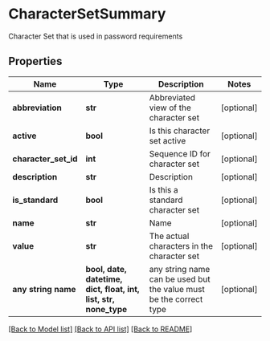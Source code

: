 # CharacterSetSummary

Character Set that is used in password requirements

## Properties
Name | Type | Description | Notes
------------ | ------------- | ------------- | -------------
**abbreviation** | **str** | Abbreviated view of the character set | [optional] 
**active** | **bool** | Is this character set active | [optional] 
**character_set_id** | **int** | Sequence ID for character set | [optional] 
**description** | **str** | Description | [optional] 
**is_standard** | **bool** | Is this a standard character set | [optional] 
**name** | **str** | Name | [optional] 
**value** | **str** | The actual characters in the character set | [optional] 
**any string name** | **bool, date, datetime, dict, float, int, list, str, none_type** | any string name can be used but the value must be the correct type | [optional]

[[Back to Model list]](../README.md#documentation-for-models) [[Back to API list]](../README.md#documentation-for-api-endpoints) [[Back to README]](../README.md)


